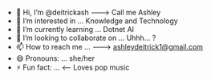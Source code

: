 - 👋 Hi, I’m @deitrickash ---> Call me Ashley
- 👀 I’m interested in ... Knowledge and Technology
- 🌱 I’m currently learning ... Dotnet AI
- 💞️ I’m looking to collaborate on ... Uhhh... ?
- 📫 How to reach me ... ---> ashleydeitrick1@gmail.com
- 😄 Pronouns: ... she/her
- ⚡ Fun fact: ... <-- Loves pop music

<!---
deitrickash/deitrickash is a ✨ special ✨ repository because its `README.md` (this file) appears on your GitHub profile.
You can click the Preview link to take a look at your changes.
--->

